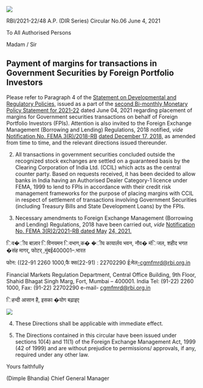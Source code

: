 ![](_page_0_Picture_0.jpeg)

RBI/2021-22/48 A.P. (DIR Series) Circular No.06 June 4, 2021

To All Authorised Persons

Madam / Sir

## **Payment of margins for transactions in Government Securities by Foreign Portfolio Investors**

Please refer to Paragraph 4 of the [Statement on Developmental and Regulatory Policies,](https://www.rbi.org.in/Scripts/BS_PressReleaseDisplay.aspx?prid=51684) issued as a part of the [second Bi-monthly Monetary Policy Statement for 2021-22](https://www.rbi.org.in/Scripts/BS_PressReleaseDisplay.aspx?prid=51683) dated June 04, 2021 regarding placement of margins for Government securities transactions on behalf of Foreign Portfolio Investors (FPIs). Attention is also invited to the Foreign Exchange Management (Borrowing and Lending) Regulations, 2018 notified, *vide* [Notification No. FEMA 3\(R\)/2018-RB](https://www.rbi.org.in/Scripts/NotificationUser.aspx?Id=11441&Mode=0)  [dated December 17, 2018,](https://www.rbi.org.in/Scripts/NotificationUser.aspx?Id=11441&Mode=0) as amended from time to time, and the relevant directions issued thereunder.

2. All transactions in government securities concluded outside the recognized stock exchanges are settled on a guaranteed basis by the Clearing Corporation of India Ltd. (CCIL) which acts as the central counter party. Based on requests received, it has been decided to allow banks in India having an Authorised Dealer Category-1 licence under FEMA, 1999 to lend to FPIs in accordance with their credit risk management frameworks for the purpose of placing margins with CCIL in respect of settlement of transactions involving Government Securities (including Treasury Bills and State Development Loans) by the FPIs.

3. Necessary amendments to Foreign Exchange Management (Borrowing and Lending) Regulations, 2018 have been carried out, *vide* [Notification No. FEMA 3\(R\)2/2021-RB dated May](https://rbidocs.rbi.org.in/rdocs/content/pdfs/FEMA3(R)224052021.pdf)  [24, 2021.](https://rbidocs.rbi.org.in/rdocs/content/pdfs/FEMA3(R)224052021.pdf)

िव�ीय बाज़ार िविनयमन िवभाग,क� �ीय कायार्लय भवन, नौव� मंिजल, शहीद भगत �संह मागर्, फोटर् ,मुंबई400001–.भारत

फोन: ((22-91 2260 1000,फै क्स(22-91) : 22702290 ई:मेल[-cgmfmrd@rbi.org.in](mailto:cgmfmrd@rbi.org.in)

Financial Markets Regulation Department, Central Office Building, 9th Floor, Shahid Bhagat Singh Marg, Fort, Mumbai – 400001. India Tel: (91-22) 2260 1000, Fax: (91-22) 22702290 e-mail- [cgmfmrd@rbi.org.in](mailto:cgmfmrd@rbi.org.in)

िहन्दी आसान है, इसका �योग बढ़ाइए

![](_page_1_Picture_0.jpeg)

4. These Directions shall be applicable with immediate effect.

5. The Directions contained in this circular have been issued under sections 10(4) and 11(1) of the Foreign Exchange Management Act, 1999 (42 of 1999) and are without prejudice to permissions/ approvals, if any, required under any other law.

Yours faithfully

(Dimple Bhandia) Chief General Manager